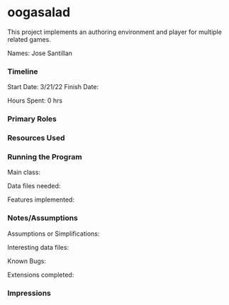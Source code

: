 oogasalad
====

This project implements an authoring environment and player for multiple related games.

Names:
Jose Santillan


### Timeline

Start Date: 
    3/21/22
Finish Date: 

Hours Spent:
0 hrs
### Primary Roles


### Resources Used


### Running the Program

Main class:

Data files needed: 

Features implemented:



### Notes/Assumptions

Assumptions or Simplifications:

Interesting data files:

Known Bugs:

Extensions completed:


### Impressions

